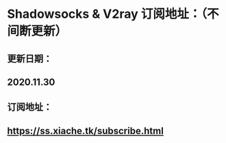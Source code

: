 # Shadowsocks & V2ray 订阅地址：（不间断更新）
## 更新日期：
## 2020.11.30
## 订阅地址：
## https://ss.xiache.tk/subscribe.html
